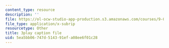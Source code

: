```yaml
---
content_type: resource
description: ''
file: https://ol-ocw-studio-app-production.s3.amazonaws.com/courses/9-00sc-introduction-to-psychology-fall-2011/5ea5bb06747d514391efa08ee6f01c28_qZdm4mpQA_8.vtt
file_type: application/x-subrip
resourcetype: Other
title: 3play caption file
uid: 5ea5bb06-747d-5143-91ef-a08ee6f01c28
---
```

